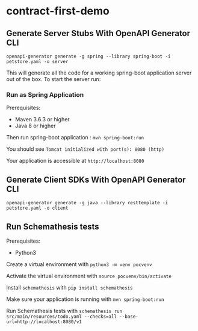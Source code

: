 # contract-first-demo

## Generate Server Stubs With OpenAPI Generator CLI


```
openapi-generator generate -g spring --library spring-boot -i petstore.yaml -o server
```

This will generate all the code for a working spring-boot application server out of the box. To start the server run:

### Run as Spring Application

Prerequisites:
- Maven 3.6.3 or higher
- Java 8 or higher

Then run spring-boot application : `mvn spring-boot:run`

You should see `Tomcat initialized with port(s): 8080 (http)`

Your application is accessible at `http://localhost:8080`


## Generate Client SDKs With OpenAPI Generator CLI

```
openapi-generator generate -g java --library resttemplate -i petstore.yaml -o client
```

## Run Schemathesis tests

Prerequisites:
- Python3

Create a virtual environment with `python3 -m venv pocvenv`

Activate the virtual environment with `source pocvenv/bin/activate`

Install `schemathesis` with `pip install schemathesis`

Make sure your application is running with `mvn spring-boot:run`

Run Schemathesis tests with `schemathesis run src/main/resources/todo.yaml --checks=all --base-url=http://localhost:8080/v1`
